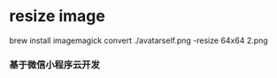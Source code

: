 # resize image
brew install imagemagick
convert ./avatarself.png -resize 64x64 2.png

### 基于微信小程序云开发  
